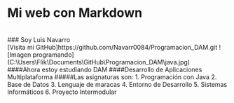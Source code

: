 # Mi web con Markdown
<br>
### Soy Luis Navarro
<br>
[Visita mi GitHub]https://github.com/Navarr0084/Programacion_DAM.git
![Imagen programando](C:\Users\Flik\Documents\GitHub\Programacion_DAM\java.jpg)
<br>
####Ahora estoy estudiando DAM
####Desarrollo de Aplicaciones Multiplataforma
#####Las asignaturas son:
1. Programación con Java
2. Base de Datos
3. Lenguaje de maracas
4. Entorno de Desarrollo
5. Sistemas Informáticos
6. Proyecto Intermodular
